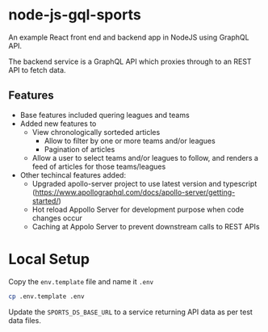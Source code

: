 # node-js-gql-sports
An example React front end and backend app in NodeJS using GraphQL API.

The backend service is a GraphQL API which proxies through to an REST API to fetch data. 

## Features
- Base features included quering leagues and teams
- Added new features to
  - View chronologically sorteded articles 
    - Allow to filter by one or more teams and/or leagues
    - Pagination of articles
  - Allow a user to select teams and/or leagues to follow, and renders a feed of articles for those teams/leagues
- Other techincal features added:
  - Upgraded apollo-server project to use latest version and typescript (https://www.apollographql.com/docs/apollo-server/getting-started/)
  - Hot reload Appollo Server for development purpose when code changes occur
  - Caching at Appolo Server to prevent downstream calls to REST APIs


# Local Setup

Copy the `env.template` file and name it `.env`
```bash
cp .env.template .env
```

Update the `SPORTS_DS_BASE_URL` to a service returning API data as per test data files.


